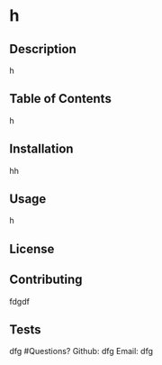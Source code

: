 # h
## Description 
h
## Table of Contents
h
## Installation
hh
## Usage
h
## License

## Contributing
fdgdf
## Tests
dfg
#Questions?
Github: dfg
Email: dfg

